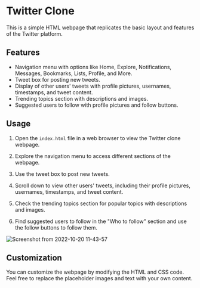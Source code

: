 
# Twitter Clone 

This is a simple HTML webpage that replicates the basic layout and features of the Twitter platform.

## Features

- Navigation menu with options like Home, Explore, Notifications, Messages, Bookmarks, Lists, Profile, and More.
- Tweet box for posting new tweets.
- Display of other users' tweets with profile pictures, usernames, timestamps, and tweet content.
- Trending topics section with descriptions and images.
- Suggested users to follow with profile pictures and follow buttons.

## Usage

1. Open the `index.html` file in a web browser to view the Twitter clone webpage.

2. Explore the navigation menu to access different sections of the webpage.

3. Use the tweet box to post new tweets.

4. Scroll down to view other users' tweets, including their profile pictures, usernames, timestamps, and tweet content.

5. Check the trending topics section for popular topics with descriptions and images.

6. Find suggested users to follow in the "Who to follow" section and use the follow buttons to follow them.

![Screenshot from 2022-10-20 11-43-57](https://user-images.githubusercontent.com/105157723/196871825-c065475e-7925-43a9-83c3-fcdd4f40ddec.png)

## Customization

You can customize the webpage by modifying the HTML and CSS code. Feel free to replace the placeholder images and text with your own content.
